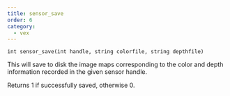 ```yaml
---
title: sensor_save
order: 6
category:
  - vex
---
```


`int sensor_save(int handle, string colorfile, string depthfile)`

This will save to disk the image maps corresponding to the color and depth
information recorded in the given sensor handle.

Returns 1 if successfully saved, otherwise 0.
